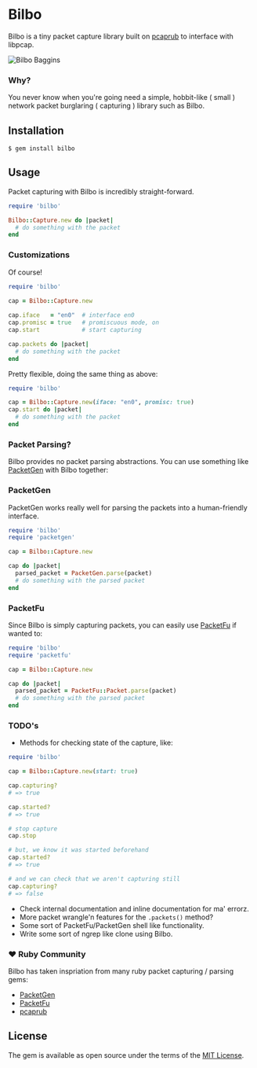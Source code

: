# Bilbo

Bilbo is a tiny packet capture library built on [pcaprub](https://github.com/pcaprub/pcaprub) to interface with libpcap. 

![Bilbo Baggins](https://upload.wikimedia.org/wikipedia/en/1/1f/Bilbo_Baggins_Tolkien_illustration.jpg)

### Why?

You never know when you're going need a simple, hobbit-like ( small ) network packet burglaring ( capturing ) library such as Bilbo.

## Installation

    $ gem install bilbo

## Usage

Packet capturing with Bilbo is incredibly straight-forward.

```ruby
require 'bilbo'

Bilbo::Capture.new do |packet|
  # do something with the packet 
end
```
### Customizations

Of course!

```ruby
require 'bilbo'

cap = Bilbo::Capture.new
 
cap.iface   = "en0"  # interface en0
cap.promisc = true   # promiscuous mode, on
cap.start            # start capturing

cap.packets do |packet|
  # do something with the packet 
end
```

Pretty flexible, doing the same thing as above:

```ruby
require 'bilbo'

cap = Bilbo::Capture.new(iface: "en0", promisc: true)
cap.start do |packet|
  # do something with the packet 
end 
```

### Packet Parsing?

Bilbo provides no packet parsing abstractions. You can use something like [PacketGen](https://github.com/sdaubert/packetgen) with Bilbo together:

### PacketGen

PacketGen works really well for parsing the packets into a human-friendly interface.

```ruby
require 'bilbo'
require 'packetgen'

cap = Bilbo::Capture.new

cap do |packet|
  parsed_packet = PacketGen.parse(packet)
  # do something with the parsed packet 
end
```

### PacketFu

Since Bilbo is simply capturing packets, you can easily use [PacketFu](https://github.com/packetfu/packetfu) if wanted to:

```ruby
require 'bilbo'
require 'packetfu'

cap = Bilbo::Capture.new

cap do |packet|
  parsed_packet = PacketFu::Packet.parse(packet)
  # do something with the parsed packet 
end
```
### TODO's

* Methods for checking state of the capture, like:
```ruby
require 'bilbo'

cap = Bilbo::Capture.new(start: true)

cap.capturing?
# => true

cap.started? 
# => true

# stop capture
cap.stop

# but, we know it was started beforehand
cap.started?
# => true

# and we can check that we aren't capturing still
cap.capturing?
# => false
```
* Check internal documentation and inline documentation for ma' errorz.
* More packet wrangle'n features for the `.packets()` method?
* Some sort of PacketFu/PacketGen shell like functionality.
* Write some sort of ngrep like clone using Bilbo.

### ❤️  Ruby Community

Bilbo has taken inspriation from many ruby packet capturing / parsing gems:

* [PacketGen](https://github.com/sdaubert/packetgen)
* [PacketFu](https://github.com/packetfu/packetfu)
* [pcaprub](https://github.com/pcaprub/pcaprub)

## License

The gem is available as open source under the terms of the [MIT License](http://opensource.org/licenses/MIT).

